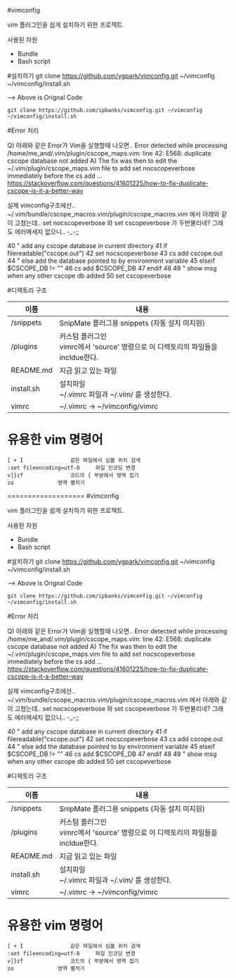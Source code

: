 #vimconfig

vim 플러그인을 쉽게 설치하기 위한 프로젝트.

사용된 자원

- Bundle
- Bash script


#설치하기
    git clone https://github.com/ygpark/vimconfig.git ~/vimconfig
    ~/vimconfig/install.sh

--> Above is Orignal Code


    git clone https://github.com/ipbanks/vimconfig.git ~/vimconfig
    ~/vimconfig/install.sh

#Error 처리

Q) 아래와 같은 Error가 Vim을 실행할때 나오면.. 
Error detected while processing /home/me_and/.vim/plugin/cscope_maps.vim:
line   42:
E568: duplicate cscope database not added
A) The fix was then to edit the ~/.vim/plugin/cscope_maps.vim file 
    to add set nocscopeverbose immediately before the cs add ...
 https://stackoverflow.com/questions/41601225/how-to-fix-duplicate-cscope-is-it-a-better-way
 
 실제 vimconfig구조에선.. 
 ~/.vim/bundle/cscope_macros.vim/plugin/cscope_macros.vim 에서 아래와 같이 고쳤는데.. 
 set nocscopeverbose 와 set cscopeverbose 가 두번불리네? 그래도 에러메세지 없으니.. -_-;; 
 
 
 40     " add any cscope database in current directory
 41     if filereadable("cscope.out")
 42         set nocscopeverbose
 43         cs add cscope.out
 44     " else add the database pointed to by environment variable
 45     elseif $CSCOPE_DB != ""
 46         cs add $CSCOPE_DB
 47     endif
 48
 49     " show msg when any other cscope db added
 50     set cscopeverbose
 

#디렉토리 구조


|    이름    |            내용                                                 |
| ---------- | --------------------------------------------------------------- |
| /snippets  | SnipMate 플러그용 snippets (자동 설치 미지원)                   |
| /plugins   | 커스텀 플러그인 <br/> vimrc에서 'source' 명령으로 이 디렉토리의 파일들을 incldue한다.  |
| README.md  | 지금 읽고 있는 파일                                             |
| install.sh | 설치파일 <br/>  ~/.vimrc 파일과 ~/.vim/ 를 생성한다.            |
| vimrc      | ~/.vimrc -> ~/vimconfig/vimrc                                   |



# 유용한 vim 명령어
	[ + I				같은 파일에서 심볼 위치 검색
	:set fileencoding=utf-8		파일 인코딩 변경
	v]}zf				코드의 { 부분에서 영역 접기
	zo				영역 펼치기
===================
#vimconfig

vim 플러그인을 쉽게 설치하기 위한 프로젝트.

사용된 자원

- Bundle
- Bash script


#설치하기
    git clone https://github.com/ygpark/vimconfig.git ~/vimconfig
    ~/vimconfig/install.sh

--> Above is Orignal Code


    git clone https://github.com/ipbanks/vimconfig.git ~/vimconfig
    ~/vimconfig/install.sh

#Error 처리

Q) 아래와 같은 Error가 Vim을 실행할때 나오면.. 
Error detected while processing /home/me_and/.vim/plugin/cscope_maps.vim:
line   42:
E568: duplicate cscope database not added
A) The fix was then to edit the ~/.vim/plugin/cscope_maps.vim file 
    to add set nocscopeverbose immediately before the cs add ...
 https://stackoverflow.com/questions/41601225/how-to-fix-duplicate-cscope-is-it-a-better-way
 
 실제 vimconfig구조에선.. 
 ~/.vim/bundle/cscope_macros.vim/plugin/cscope_macros.vim 에서 아래와 같이 고쳤는데.. 
 set nocscopeverbose 와 set cscopeverbose 가 두번불리네? 그래도 에러메세지 없으니.. -_-;; 
 
 
 40     " add any cscope database in current directory
 41     if filereadable("cscope.out")
 42         set nocscopeverbose
 43         cs add cscope.out
 44     " else add the database pointed to by environment variable
 45     elseif $CSCOPE_DB != ""
 46         cs add $CSCOPE_DB
 47     endif
 48
 49     " show msg when any other cscope db added
 50     set cscopeverbose
 

#디렉토리 구조


|    이름    |            내용                                                 |
| ---------- | --------------------------------------------------------------- |
| /snippets  | SnipMate 플러그용 snippets (자동 설치 미지원)                   |
| /plugins   | 커스텀 플러그인 <br/> vimrc에서 'source' 명령으로 이 디렉토리의 파일들을 incldue한다.  |
| README.md  | 지금 읽고 있는 파일                                             |
| install.sh | 설치파일 <br/>  ~/.vimrc 파일과 ~/.vim/ 를 생성한다.            |
| vimrc      | ~/.vimrc -> ~/vimconfig/vimrc                                   |



# 유용한 vim 명령어
	[ + I				같은 파일에서 심볼 위치 검색
	:set fileencoding=utf-8		파일 인코딩 변경
	v]}zf				코드의 { 부분에서 영역 접기
	zo				영역 펼치기
